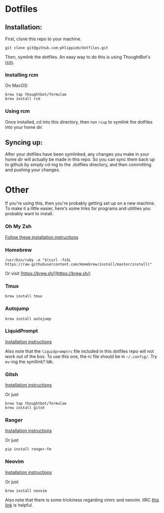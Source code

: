 # Dotfiles

## Installation:

First, clone this repo to your machine.

```
git clone git@github.com:phlippieb/dotfiles.git
```

Then, symlink the dotfiles. An easy way to do this is using ThoughtBot's [rcm](https://github.com/thoughtbot/rcm#installation).

### Installing rcm

On MacOS:

```
brew tap thoughtbot/formulae
brew install rcm
```

### Using rcm

Once installed, cd into this directory, then run `rcup` to symlink the dotfiles into your home dir.

## Syncing up:

After your dotfiles have been symlinked, any changes you make in your home dir will actually be made in this repo. So you can sync them back up to github by simply cd-ing to the .dotfiles directory, and then committing and pushing your changes.

# Other

If you're using this, then you're probably getting set up on a new machine. To make it a little easier, here's some links for programs and utilities you probably want to install.

### Oh My Zsh

[Follow these installation instructions](https://github.com/robbyrussell/oh-my-zsh/wiki/Installing-ZSH)

### Homebrew 

```
/usr/bin/ruby -e "$(curl -fsSL https://raw.githubusercontent.com/Homebrew/install/master/install)"
```

Or visit [https://brew.sh/](https://brew.sh/)

###  Tmux

```
brew install tmux
```

### Autojump

```
brew install autojump
```

### LiquidPrompt

[Installation instructions](https://github.com/nojhan/liquidprompt#test-drive-and-installation)

Also note that the `liquidpromptrc` file included in this dotfiles repo will not work out of the box. To use this one, the rc file should be in `~/.config/`. Try `mv`-ing the symllink? Idk.

### Gitsh

[Installation instructions](https://github.com/thoughtbot/gitsh#installing-gitsh)

Or just

```
brew tap thoughtbot/formulae
brew install gitsh
```

### Ranger

[Installation instructions](https://github.com/ranger/ranger#installing)

Or just

```
pip install ranger-fm
```

### Neovim

[Installation instructions](https://github.com/neovim/neovim/wiki/Installing-Neovim)

Or just

```
brew install neovim
```

Also note that there is some trickiness regarding vimrc and neovim. IIRC [this link](https://github.com/neovim/neovim/wiki/FAQ#where-should-i-put-my-config-vimrc) is helpful.
